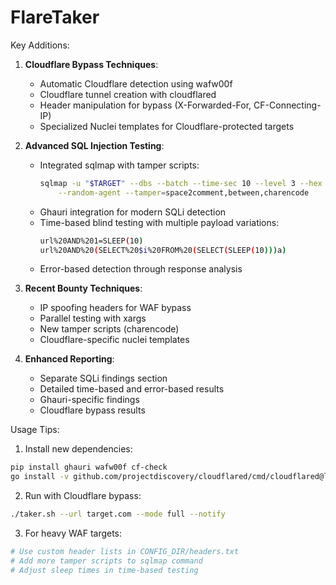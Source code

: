 # FlareTaker

Key Additions:

1. **Cloudflare Bypass Techniques**:
   - Automatic Cloudflare detection using wafw00f
   - Cloudflare tunnel creation with cloudflared
   - Header manipulation for bypass (X-Forwarded-For, CF-Connecting-IP)
   - Specialized Nuclei templates for Cloudflare-protected targets

2. **Advanced SQL Injection Testing**:
   - Integrated sqlmap with tamper scripts:
     ```bash
     sqlmap -u "$TARGET" --dbs --batch --time-sec 10 --level 3 --hex \
         --random-agent --tamper=space2comment,between,charencode
     ```
   - Ghauri integration for modern SQLi detection
   - Time-based blind testing with multiple payload variations:
     ```bash
     url%20AND%201=SLEEP(10)
     url%20AND%20(SELECT%20$i%20FROM%20(SELECT(SLEEP(10)))a)
     ```
   - Error-based detection through response analysis

3. **Recent Bounty Techniques**:
   - IP spoofing headers for WAF bypass
   - Parallel testing with xargs
   - New tamper scripts (charencode)
   - Cloudflare-specific nuclei templates

4. **Enhanced Reporting**:
   - Separate SQLi findings section
   - Detailed time-based and error-based results
   - Ghauri-specific findings
   - Cloudflare bypass results

Usage Tips:
1. Install new dependencies:
```bash
pip install ghauri wafw00f cf-check
go install -v github.com/projectdiscovery/cloudflared/cmd/cloudflared@latest
```

2. Run with Cloudflare bypass:
```bash
./taker.sh --url target.com --mode full --notify
```

3. For heavy WAF targets:
```bash
# Use custom header lists in CONFIG_DIR/headers.txt
# Add more tamper scripts to sqlmap command
# Adjust sleep times in time-based testing
```

